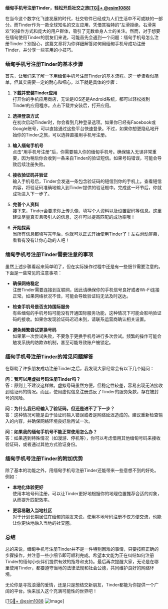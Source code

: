 **缅甸手机号注册Tinder，轻松开启社交之旅[[TG💪+ @esim1088](https://t.me/s/esim1088)]**

在当今这个数字化飞速发展的时代，社交软件已经成为人们生活中不可或缺的一部分。而Tinder作为一款全球知名的交友应用，凭借其独特的“左滑拒绝，右滑喜欢”的操作方式和庞大的用户群体，吸引了无数单身人士的关注。然而，对于想要在缅甸使用Tinder的朋友们来说，可能首先会遇到一个问题：缅甸手机号怎么注册Tinder？别担心，这篇文章将为你详细解答如何用缅甸手机号成功注册Tinder，并分享一些实用的小技巧。

### **缅甸手机号注册Tinder的基本步骤**

首先，让我们来了解一下用缅甸手机号注册Tinder的基本流程。这一步骤看似简单，但其实需要一定的耐心和细心。以下就是具体的步骤：

1. **下载并安装Tinder应用**  
   打开你的手机应用商店，无论是iOS还是Android系统，都可以轻松找到Tinder的应用程序。点击下载并安装后，打开应用。

2. **选择登录方式**  
   在初次启动Tinder时，你会看到几种登录选项。如果你已经有Facebook或Google账号，可以直接通过这些平台快速登录。不过，如果你想更隐私地开始你的Tinder之旅，可以选择直接用手机号注册。

3. **输入缅甸手机号**  
   点击“用手机号注册”后，你需要输入你的缅甸手机号。确保输入无误非常重要，因为稍后你会收到一条来自Tinder的验证短信。如果号码错误，可能会导致后续注册失败。

4. **接收验证码并验证**  
   输入手机号后，Tinder会发送一条包含验证码的短信到你的手机上。查看短信内容，将验证码准确地输入到Tinder提供的验证框中。完成这一环节后，你就成功进入下一步了。

5. **完善个人资料**  
   接下来，Tinder会要求你上传头像、填写个人资料以及设置密码等信息。这里建议尽量真实且吸引人的信息，这样可以提高匹配的成功率哦！

6. **开始探索**  
   当所有信息都填写完毕后，你就可以正式开始使用Tinder了！左右滑动屏幕，看看有没有让你心动的人吧！

### **缅甸手机号注册Tinder需要注意的事项**

虽然上述步骤看起来简单明了，但在实际操作过程中还是有一些细节需要注意的。下面是一些常见的注意事项：

- **确保网络稳定**  
  注册Tinder需要连接到互联网，因此请确保你的手机信号良好或者Wi-Fi连接正常。如果网络状况不佳，可能会导致验证码无法及时送达。

- **检查手机号是否支持国际服务**  
  有些缅甸的手机号码可能没有开通国际服务功能，这种情况下可能会影响验证码的接收。如果你发现验证码迟迟未到，请联系运营商确认相关设置。

- **避免频繁尝试更换号码**  
  如果第一次尝试失败，不要急于更换手机号进行多次尝试。频繁的操作可能会触发系统的防欺诈机制，甚至可能导致账户被锁定。

### **缅甸手机号注册Tinder的常见问题解答**

在帮助了许多朋友成功注册Tinder之后，我发现大家经常会有以下几个疑问：

**问：我可以用虚拟号码注册Tinder吗？**  
答：原则上不建议这样做。虚拟号码虽然方便，但稳定性较差，容易出现无法接收到验证码的情况。而且，使用虚假信息注册违反了Tinder的服务条款，存在被封号的风险。

**问：为什么我已经输入了验证码，但还是进不了下一步？**  
答：这种情况可能是由于验证码输入错误或者是网络延迟造成的。建议重新检查输入的内容，并确保网络环境良好后再试一次。

**问：如果我的缅甸手机号不能正常使用怎么办？**  
答：如果遇到特殊情况（如漫游、停机等），你可以考虑借用其他缅甸号码来接收验证码，或者通过其他方式验证身份。

### **缅甸手机号注册Tinder的附加优势**

除了基本的功能之外，用缅甸手机号注册Tinder还能带来一些意想不到的好处。例如：

- **本地化体验更好**  
  使用本地号码注册，可以让Tinder更好地根据你的地理位置推荐合适的对象，从而提升匹配效率。

- **更容易融入当地社区**  
  对于计划长期居住在缅甸的朋友来说，使用本地号码注册不仅方便交流，也能让你更快地融入当地的社交圈。

### **总结**

总的来说，缅甸手机号注册Tinder并不是一件特别困难的事情，只要按照正确的步骤操作，并注意一些小细节即可顺利完成。希望本文能为正在纠结如何注册Tinder的缅甸小伙伴们提供有效的指导和支持。最后再次提醒大家，无论是在哪里使用Tinder，都要遵守当地的法律法规和社会公德，共同维护良好的网络环境。

无论你是寻找浪漫的爱情，还是只是想结交新朋友，Tinder都能为你提供一个广阔的平台。快来加入这个充满可能性的世界吧！  

[[TG💪+ @esim1088](https://t.me/s/esim1088) ![Image](https://i.postimg.cc/4NQfJmqS/Snipaste-2025-05-13-00-14-12.png)]